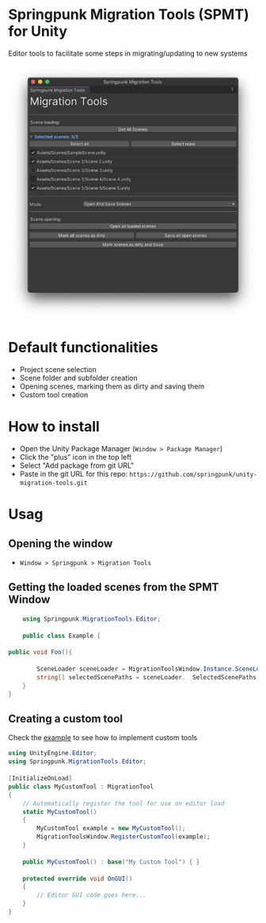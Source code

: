 # Springpunk Migration Tools (SPMT) for Unity

Editor tools to facilitate some steps in migrating/updating to new systems

![Screenshot](images/screenshot.png)

# Default functionalities

- Project scene selection
- Scene folder and subfolder creation
- Opening scenes, marking them as dirty and saving them
- Custom tool creation

# How to install

- Open the Unity Package Manager (`Window > Package Manager`)
- Click the "plus" icon in the top left
- Select "Add package from git URL"
- Paste in the git URL for this repo: `https://github.com/springpunk/unity-migration-tools.git`

# Usag

## Opening the window

- `Window > Springpunk > Migration Tools`

## Getting the loaded scenes from the SPMT Window

```cs
    using Springpunk.MigrationTools.Editor;

    public class Example {

public void Foo(){

        SceneLoader sceneLoader = MigrationToolsWindow.Instance.SceneLoader;
        string[] selectedScenePaths = sceneLoader.  SelectedScenePaths
    }
}
```

## Creating a custom tool

Check the [example](Example/ExampleMigrationTool.cs) to see how to implement custom tools

```cs
using UnityEngine.Editor;
using Springpunk.MigrationTools.Editor;

[InitializeOnLoad]
public class MyCustomTool : MigrationTool
{
    // Automatically register the tool for use on editor load
    static MyCustomTool()
    {
        MyCustomTool example = new MyCustomTool();
        MigrationToolsWindow.RegisterCustomTool(example);
    }

    public MyCustomTool() : base("My Custom Tool") { }

    protected override void OnGUI()
    {
        // Editor GUI code goes here...
    }
}

```
